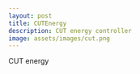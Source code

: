 ```yaml
---
layout: post
title: CUTEnergy
description: CUT energy controller
image: assets/images/cut.png
---
```


CUT energy 
